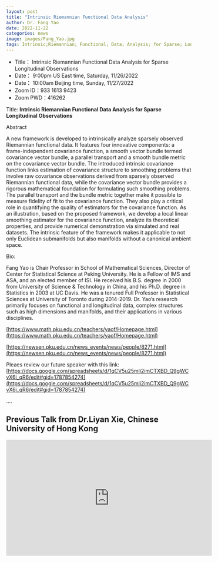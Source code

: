 ```yaml
---
layout: post
title: "Intrinsic Riemannian Functional Data Analysis"
author: Dr. Fang Yao 
date: 2022-11-22
categories: news
image: images/Fang_Yao.jpg
tags: Intrinsic;Riemannian; Functional; Data; Analysis; for Sparse; Longitudinal; Observations
---
```


- Title： Intrinsic Riemannian Functional Data Analysis for Sparse Longitudinal Observations
- Date： 9:00pm US East time, Saturday, 11/26/2022
- Date： 10:00am Beijing time, Sunday, 11/27/2022
- Zoom  ID：933 1613 9423
- Zoom PWD：416262


Title: **Intrinsic Riemannian Functional Data Analysis for Sparse Longitudinal Observations**

Abstract 

A new framework is developed to intrinsically analyze sparsely observed Riemannian functional data. It features four innovative components: a frame-independent covariance function, a smooth vector bundle termed covariance vector bundle, a parallel transport and a smooth bundle metric on the covariance vector bundle. The introduced intrinsic covariance function links estimation of covariance structure to smoothing problems that involve raw covariance observations  derived from sparsely observed Riemannian functional data, while the covariance vector bundle provides a rigorous mathematical foundation for formulating such smoothing problems. The parallel transport and the bundle metric together make it possible to measure fidelity of fit to the covariance function. They also play a critical role in quantifying the quality of estimators for the covariance function. As an illustration, based on the proposed framework, we develop a local linear smoothing estimator for the covariance function, analyze its theoretical properties, and provide numerical demonstration via simulated and real datasets.  The intrinsic feature of the framework makes it applicable to not only Euclidean submanifolds but also manifolds without a canonical ambient space.

Bio: 

Fang Yao is Chair Professor in School of Mathematical Sciences, Director of Center for Statistical Science at Peking University. He is a Fellow of IMS and ASA, and an elected member of ISI. He received his B.S. degree in 2000 from University of Science & Technology in China, and his Ph.D. degree in Statistics in 2003 at UC Davis. He was a tenured Full Professor in Statistical Sciences at University of Toronto during 2014-2019. Dr. Yao’s research primarily focuses on functional and longitudinal data, complex structures such as high dimensions and manifolds, and their applications in various disciplines.

[https://www.math.pku.edu.cn/teachers/yaof/Homepage.html](https://www.math.pku.edu.cn/teachers/yaof/Homepage.html)

[https://newsen.pku.edu.cn/news_events/news/people/8271.html](https://newsen.pku.edu.cn/news_events/news/people/8271.html)

Pleaes review our future speaker with this link: [https://docs.google.com/spreadsheets/d/1qCV5u25mli2imCTXBD_Q9gWCvX6i_qR6/edit#gid=1787854274](https://docs.google.com/spreadsheets/d/1qCV5u25mli2imCTXBD_Q9gWCvX6i_qR6/edit#gid=1787854274)

....

## Previous Talk from Dr.Liyan Xie, Chinese University of Hong Kong

<p align="center">
<iframe width="560" height="315" src="https://www.youtube.com/embed/cnpIyN3PSok" title="YouTube video player" frameborder="0" allow="accelerometer; autoplay; clipboard-write; encrypted-media; gyroscope; picture-in-picture" allowfullscreen></iframe>
</p>

